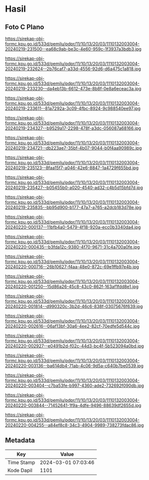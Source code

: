 # Hasil

## Foto C Plano

https://sirekap-obj-formc.kpu.go.id/533d/pemilu/pdpr/11/10/13/20/03/1110132003004-20240219-231500--ea68c9ab-be3c-4e60-959c-1f3937a3bdb3.jpg

https://sirekap-obj-formc.kpu.go.id/533d/pemilu/pdpr/11/10/13/20/03/1110132003004-20240219-232624--2b76caf7-a33d-4556-92d6-d6a475c1a818.jpg

https://sirekap-obj-formc.kpu.go.id/533d/pemilu/pdpr/11/10/13/20/03/1110132003004-20240219-233230--da4eb13b-6612-473e-8b8f-0e8a6eceac3a.jpg

https://sirekap-obj-formc.kpu.go.id/533d/pemilu/pdpr/11/10/13/20/03/1110132003004-20240219-233611--81a7292a-3c09-4fbc-8924-9c988540ee97.jpg

https://sirekap-obj-formc.kpu.go.id/533d/pemilu/pdpr/11/10/13/20/03/1110132003004-20240219-234327--b9529a17-2298-478f-a3dc-056087a68166.jpg

https://sirekap-obj-formc.kpu.go.id/533d/pemilu/pdpr/11/10/13/20/03/1110132003004-20240219-234721--db223ae7-35bf-4b07-9044-b0f4aa90989c.jpg

https://sirekap-obj-formc.kpu.go.id/533d/pemilu/pdpr/11/10/13/20/03/1110132003004-20240219-235123--8faa15f7-a046-42e6-8847-1a4729f655bd.jpg

https://sirekap-obj-formc.kpu.go.id/533d/pemilu/pdpr/11/10/13/20/03/1110132003004-20240219-235427--b05455b0-a020-4540-ad32-c4b5d15bfd7d.jpg

https://sirekap-obj-formc.kpu.go.id/533d/pemilu/pdpr/11/10/13/20/03/1110132003004-20240219-235835--bb95d900-b177-47a7-a765-a2dcb183d78e.jpg

https://sirekap-obj-formc.kpu.go.id/533d/pemilu/pdpr/11/10/13/20/03/1110132003004-20240220-000137--11bfb4a0-5479-4f18-920a-ecc0b3340da4.jpg

https://sirekap-obj-formc.kpu.go.id/533d/pemilu/pdpr/11/10/13/20/03/1110132003004-20240220-000435--b3fda12c-9380-4f70-9671-31c4a700a0fe.jpg

https://sirekap-obj-formc.kpu.go.id/533d/pemilu/pdpr/11/10/13/20/03/1110132003004-20240220-000716--26b10627-f4aa-48e0-872c-69e1ffb97e4b.jpg

https://sirekap-obj-formc.kpu.go.id/533d/pemilu/pdpr/11/10/13/20/03/1110132003004-20240220-001250--15d86a26-45c8-43c0-862f-163af1fdd8e1.jpg

https://sirekap-obj-formc.kpu.go.id/533d/pemilu/pdpr/11/10/13/20/03/1110132003004-20240220-001814--d990320c-3b2d-46c6-838f-03075676f639.jpg

https://sirekap-obj-formc.kpu.go.id/533d/pemilu/pdpr/11/10/13/20/03/1110132003004-20240220-002616--06af13bf-30a6-4ee2-82cf-70edfe5d544c.jpg

https://sirekap-obj-formc.kpu.go.id/533d/pemilu/pdpr/11/10/13/20/03/1110132003004-20240220-002927--e0491b2d-f02c-44d3-bc4f-5b523094a0bd.jpg

https://sirekap-obj-formc.kpu.go.id/533d/pemilu/pdpr/11/10/13/20/03/1110132003004-20240220-003136--ba614db4-71ab-4c06-9d5a-c640b7be0539.jpg

https://sirekap-obj-formc.kpu.go.id/533d/pemilu/pdpr/11/10/13/20/03/1110132003004-20240220-003404--c7ba53fe-b997-4360-ade2-732692f090db.jpg

https://sirekap-obj-formc.kpu.go.id/533d/pemilu/pdpr/11/10/13/20/03/1110132003004-20240220-003844--71452641-1f9a-4dfe-9496-88639df2655d.jpg

https://sirekap-obj-formc.kpu.go.id/533d/pemilu/pdpr/11/10/13/20/03/1110132003004-20240220-004255--a84ef8c8-34c3-4904-9989-738273fdac86.jpg


## Metadata

| Key        | Value               |
| ---------- | ------------------- |
| Time Stamp | 2024-03-01 07:03:46 |
| Kode Dapil | 1101                |



